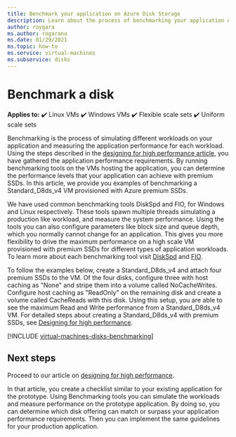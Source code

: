 ```yaml
---
title: Benchmark your application on Azure Disk Storage
description: Learn about the process of benchmarking your application on Azure.
author: roygara
ms.author: rogarana
ms.date: 01/29/2021
ms.topic: how-to
ms.service: virtual-machines
ms.subservice: disks
---
```

# Benchmark a disk

**Applies to:** :heavy_check_mark: Linux VMs :heavy_check_mark: Windows VMs :heavy_check_mark: Flexible scale sets :heavy_check_mark: Uniform scale sets

Benchmarking is the process of simulating different workloads on your application and measuring the application performance for each workload. Using the steps described in the [designing for high performance article](premium-storage-performance.md), you have gathered the application performance requirements. By running benchmarking tools on the VMs hosting the application, you can determine the performance levels that your application can achieve with premium SSDs. In this article, we provide you examples of benchmarking a Standard_D8ds_v4 VM provisioned with Azure premium SSDs.

We have used common benchmarking tools DiskSpd and FIO, for Windows and Linux respectively. These tools spawn multiple threads simulating a production like workload, and measure the system performance. Using the tools you can also configure parameters like block size and queue depth, which you normally cannot change for an application. This gives you more flexibility to drive the maximum performance on a high scale VM provisioned with premium SSDs for different types of application workloads. To learn more about each benchmarking tool visit [DiskSpd](https://github.com/Microsoft/diskspd/wiki/) and [FIO](http://freecode.com/projects/fio).

To follow the examples below, create a Standard_D8ds_v4 and attach four premium SSDs to the VM. Of the four disks, configure three with host caching as "None" and stripe them into a volume called NoCacheWrites. Configure host caching as "ReadOnly" on the remaining disk and create a volume called CacheReads with this disk. Using this setup, you are able to see the maximum Read and Write performance from a Standard_D8ds_v4 VM. For detailed steps about creating a Standard_D8ds_v4 with premium SSDs, see [Designing for high performance](premium-storage-performance.md).

[!INCLUDE [virtual-machines-disks-benchmarking](../../includes/virtual-machines-managed-disks-benchmarking.md)]

## Next steps

Proceed to our article on [designing for high performance](premium-storage-performance.md).

In that article, you create a checklist similar to your existing application for the prototype. Using Benchmarking tools you can simulate the workloads and measure performance on the prototype application. By doing so, you can determine which disk offering can match or surpass your application performance requirements. Then you can implement the same guidelines for your production application.
